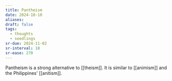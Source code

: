```yaml
---
title: Pantheism
date: 2024-10-10
aliases: 
draft: false
tags:
  - thoughts
  - seedlings
sr-due: 2024-11-02
sr-interval: 18
sr-ease: 270
---
```

Pantheism is a strong alternative to [[theism]]. It is similar to [[animism]] and the Philippines' [[anitism]].